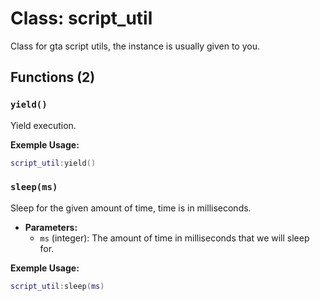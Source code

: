 # Class: script_util

Class for gta script utils, the instance is usually given to you.

## Functions (2)

### `yield()`

Yield execution.

**Exemple Usage:**
```lua
script_util:yield()
```

### `sleep(ms)`

Sleep for the given amount of time, time is in milliseconds.

- **Parameters:**
  - `ms` (integer): The amount of time in milliseconds that we will sleep for.

**Exemple Usage:**
```lua
script_util:sleep(ms)
```



